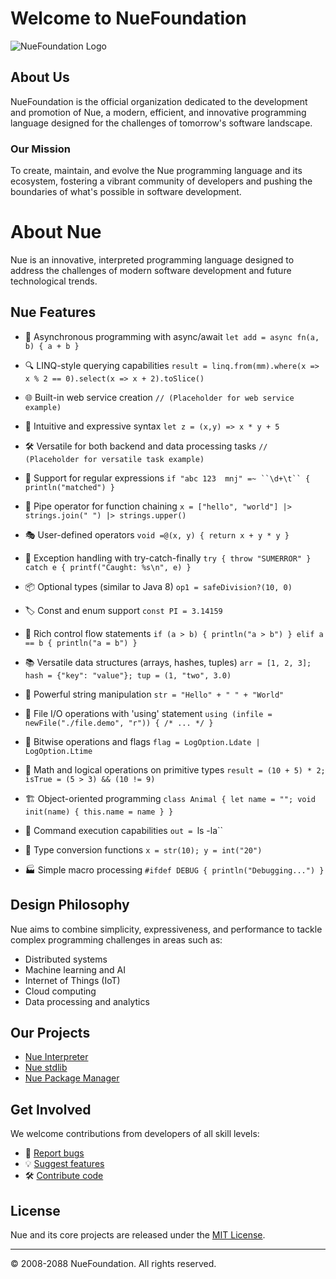 # Welcome to NueFoundation

![NueFoundation Logo](https://avatars.githubusercontent.com/u/177447335?s=200&v=4)

## About Us

NueFoundation is the official organization dedicated to the development and promotion of Nue, a modern, efficient, and innovative programming language designed for the challenges of tomorrow's software landscape.

### Our Mission

To create, maintain, and evolve the Nue programming language and its ecosystem, fostering a vibrant community of developers and pushing the boundaries of what's possible in software development.

# About Nue

Nue is an innovative, interpreted programming language designed to address the challenges of modern software development and future technological trends.

## Nue Features

- 🚀 Asynchronous programming with async/await
  `let add = async fn(a, b) { a + b }`

- 🔍 LINQ-style querying capabilities
  `result = linq.from(mm).where(x => x % 2 == 0).select(x => x + 2).toSlice()`

- 🌐 Built-in web service creation
  `// (Placeholder for web service example)`

- 🧠 Intuitive and expressive syntax
  `let z = (x,y) => x * y + 5`

- 🛠️ Versatile for both backend and data processing tasks
  `// (Placeholder for versatile task example)`

- 🔢 Support for regular expressions
  `if "abc 123	mnj" =~ ``\d+\t`` { println("matched") }`

- 🔄 Pipe operator for function chaining
  `x = ["hello", "world"] |> strings.join(" ") |> strings.upper()`

- 🎭 User-defined operators
  `void =@(x, y) { return x + y * y }`

- 🔐 Exception handling with try-catch-finally
  `try { throw "SUMERROR" } catch e { printf("Caught: %s\n", e) }`

- 📦 Optional types (similar to Java 8)
  `op1 = safeDivision?(10, 0)`

- 🏷️ Const and enum support
  `const PI = 3.14159`

- 🔀 Rich control flow statements
  `if (a > b) { println("a > b") } elif a == b { println("a = b") }`

- 📚 Versatile data structures (arrays, hashes, tuples)
  `arr = [1, 2, 3]; hash = {"key": "value"}; tup = (1, "two", 3.0)`

- 🔧 Powerful string manipulation
  `str = "Hello" + " " + "World"`

- 📝 File I/O operations with 'using' statement
  `using (infile = newFile("./file.demo", "r")) { /* ... */ }`

- 🔢 Bitwise operations and flags
  `flag = LogOption.Ldate | LogOption.Ltime`

- 🧮 Math and logical operations on primitive types
  `result = (10 + 5) * 2; isTrue = (5 > 3) && (10 != 9)`

- 🏗️ Object-oriented programming
  `class Animal { let name = ""; void init(name) { this.name = name } }`

- 🔌 Command execution capabilities
  `out = `ls -la``

- 🔄 Type conversion functions
  `x = str(10); y = int("20")`

- 🏭 Simple macro processing
  `#ifdef DEBUG { println("Debugging...") }`

## Design Philosophy

Nue aims to combine simplicity, expressiveness, and performance to tackle complex programming challenges in areas such as:

- Distributed systems
- Machine learning and AI
- Internet of Things (IoT)
- Cloud computing
- Data processing and analytics
  
## Our Projects

- [Nue Interpreter](https://github.com/Nue-Foundation/Nue-V3)
- [Nue stdlib](https://github.com/NuePkgs/stdlib)
- [Nue Package Manager](https://github.com/Nue-Foundation/Pkg)

## Get Involved

We welcome contributions from developers of all skill levels:

- 🐛 [Report bugs](https://github.com/Nue-Foundation)
- 💡 [Suggest features](https://github.com/Nue-Foundation)
- 🛠️ [Contribute code](https://github.com/Nue-Foundation/Contributing)

## License

Nue and its core projects are released under the [MIT License](https://opensource.org/licenses/MIT).

---

© 2008-2088 NueFoundation. All rights reserved.
